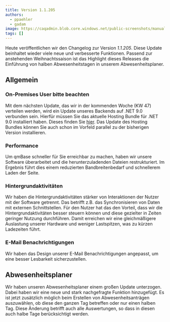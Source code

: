 ```yaml
---
title: Version 1.1.205
authors:
  - ppaehler
  - gadam
image: https://caqadmin.blob.core.windows.net/public-screenshots/manual-screenshots/holidays.png
tags: []
---
```


Heute veröffentlichen wir den Changelog zur Version _1.1.205_. Diese Update beinhaltet wieder viele neue und verbesserte Funktionen.
Passend zur anstehenden Weihnachtssaison ist das Highlight dieses Releases die Einführung von halben Abwesenheitstagen in unserem Abwesenheitsplaner.

<!--truncate-->

## Allgemein

### On-Premises User bitte beachten

Mit dem nächsten Update, das wir in der kommenden Woche (KW 47) verteilen werden, wird ein Update unseres Backends auf .NET 9.0 verbunden sein. Hierfür müssen Sie das aktuelle Hosting Bundle für .NET 9.0 installiert haben. Dieses finden Sie [hier](https://dotnet.microsoft.com/en-us/download/dotnet/9.0). Das Update des Hosting Bundles können Sie auch schon im Vorfeld parallel zu der bisherigen Version installieren.

### Performance

Um qmBase schneller für Sie erreichbar zu machen, haben wir unsere Software überarbeitet und die herunterzuladenden Dateien restrukturiert.
Im Ergebnis führt dies einem reduzierten Bandbreitenbedarf und schnellerem Laden der Seite.

### Hintergrundaktivitäten

Wir haben die Hintergrundaktivitäten stärker von Interaktionen der Nutzer mit der Software getrennt. Das betrifft z.B. das Synchronisieren von Daten mit externen Schnittstellen.
Für den Nutzer hat das den Vorteil, dass wir die Hintergrundaktivitäten besser steuern können und diese gezielter in Zeiten geringer Nutzung durchführen.
Damit erreichen wir eine gleichmäßigere Auslastung unserer Hardware und weniger Lastspitzen, was zu kürzen Ladezeiten führt.

### E-Mail Benachrichtigungen

Wir haben das Design unserer E-Mail Benachrichtigungen angepasst, um eine besser Lesbarkeit sicherzustellen.

## Abwesenheitsplaner

Wir haben unseren Abwesenheitsplaner einem großen Update unterzogen. Dabei haben wir eine neue und stark nachgefragte Funktion hinzugefügt. Es ist jetzt zusätzlich möglich beim Erstellen von Abwesenheitsanträgen auszuwählen, ob diese den ganzen Tag betreffen oder nur einen halben Tag.
Diese Änderung betrifft auch alle Auswertungen, so dass in diesen auch halbe Tage berücksichtigt werden.
